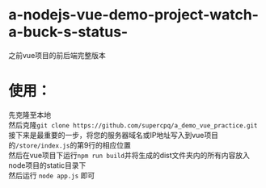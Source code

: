 # a-nodejs-vue-demo-project-watch-a-buck-s-status-
之前vue项目的前后端完整版本
# 使用：
先克隆至本地<br>     然后克隆`git clone https://github.com/supercpq/a_demo_vue_practice.git`<br>  接下来是最重要的一步，将您的服务器域名或IP地址写入到vue项目的`/store/index.js`的第9行的相应位置<br>  然后在vue项目下运行`npm run build`并将生成的dist文件夹内的所有内容放入node项目的static目录下<br>    然后运行
`node app.js`
即可
